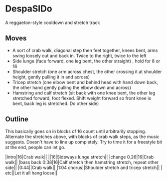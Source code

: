 # DespaSIDo

A reggaeton-style cooldown and stretch track

## Moves

* A sort of crab walk, diagonal step then feet together, knees bent, arms swing loosely out and back in. Twice to the right, twice to the left
* Side lunge (face forward, one leg bent, the other straight) , hold for 8 or 16
* Shoulder stretch (one arm across chest, the other crossing it at shoulder height, gently pulling it in and across)
* Tricep stretch (one elbow bent and behind head with hand down back, the other hand gently pulling the elbow down and across)
* Hamstring and calf stretch (sit back with one knee bent, the other leg stretched forward, foot flexed. Shift weight forward so front knee is bent, back leg is stretched. Do other side)

## Outline

This basically goes on in blocks of 16 count until arbitrarily stopping. Alternate the stretches above, with blocks of crab walk steps, as the music suggests. Doesn't have to line up completely. Try to time it for a freestyle bit at the end, people can let go.

|Intro|16|Crab walk||
||16|Sideways lunge stretch||
|change 0.26|16|Crab walk||
|bass back 0:38|16|Calf stretch then hamstring stretch, repeat other side||
|0:44||Crab walk||
|1:04 chorus||Shoulder stretch and tricep stretch||
| etc||Let it all hang loose||
